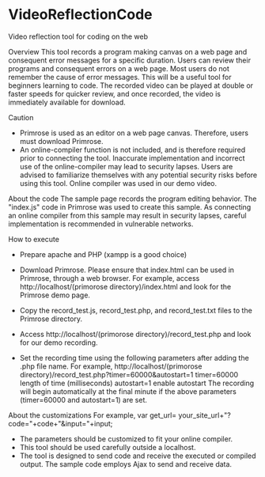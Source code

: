 # VideoReflectionCode
Video reflection tool for coding on the web


Overview
This tool records a program making canvas on a web page and consequent error messages for a specific duration. Users can review their programs and consequent errors on a web page. Most users do not remember the cause of error messages. This will be a useful tool for beginners learning to code. The recorded video can be played at double or faster speeds for quicker review, and once recorded, the video is immediately available for download.

Caution
-	Primrose is used as an editor on a web page canvas. Therefore, users must download Primrose.
-	An online-compiler function is not included, and is therefore required prior to connecting the tool. Inaccurate implementation and incorrect use of the online-compiler may lead to security lapses. Users are advised to familiarize themselves with any potential security risks before using this tool. Online compiler was used in our demo video.

About the code
The sample page records the program editing behavior. The "index.js" code in Primrose was used to create this sample. As connecting an online compiler from this sample may result in security lapses, careful implementation is recommended in vulnerable networks.

How to execute
-	Prepare apache and PHP (xampp is a good choice)

-	Download Primrose. Please ensure that index.html can be used in Primrose, through a web browser. For example, access http://localhost/(primorose directory)/index.html and look for the Primrose demo page.

-	Copy the record_test.js, record_test.php, and record_test.txt files to the Primrose directory.

-	Access http://localhost/(primorose directory)/record_test.php and look for our demo recording.

-	Set the recording time using the following parameters after adding the .php file name. 
For example,
http://localhost/(primorose directory)/record_test.php?timer=60000&autostart=1
timer=60000   length of time (milliseconds)
autostart=1    enable autostart
The recording will begin automatically at the final minute if the above parameters (timer=60000 and autostart=1) are set.

About the customizations
For example,
    var get_url= your_site_url+"?code="+code+"&input="+input;
- The parameters should be customized to fit your online compiler.
- This tool should be used carefully outside a localhost. 
- The tool is designed to send code and receive the executed or compiled output. The sample code employs Ajax to send and receive data.

